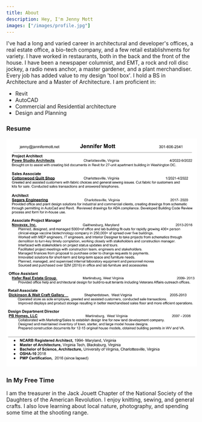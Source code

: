 ```yaml
---
title: About
description: Hey, I'm Jenny Mott
images: ["/images/profile.jpg"]
---
```


I've had a long and varied career in architectural and developer's offices, a real estate office, a bio-tech company, and a few retail establishments for variety. I have worked in restaurants, both in the back and the front of the house. I have been a newspaper columnist, and EMT, a rock and roll disc jockey, a radio news anchor, a master gardener, and a plant merchandiser. Every job has added value to my design 'tool box'. I hold a BS in Architecture and a Master of Architecture. I am proficient in:

* Revit
* AutoCAD
* Commercial and Residential architecture
* Design and Planning

### Resume

![resume](./resume.jpg)

### In My Free Time

I am the treasurer in the Jack Jouett Chapter of the National Society of the Daughters of the American Revolution. I enjoy knitting, sewing, and general crafts. I also love learning about local nature, photography, and spending some time at the shooting range.
